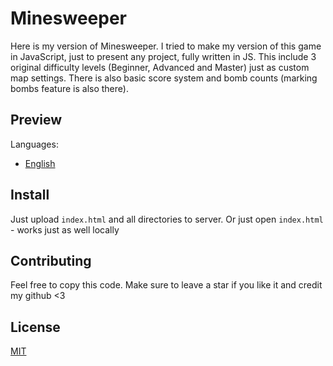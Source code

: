 # Minesweeper
Here is my version of Minesweeper.
I tried to make my version of this game in JavaScript, just to present any project, fully written in JS.
This include 3 original difficulty levels (Beginner, Advanced and Master) just as custom map settings.
There is also basic score system and bomb counts (marking bombs feature is also there).

## Preview
Languages:
* [English](https://blazejczyk.net/minesweeper/)

## Install

Just upload `index.html` and all directories to server. Or just open `index.html` - works just as well locally

## Contributing

Feel free to copy this code. Make sure to leave a star if you like it and credit my github <3

## License
[MIT](https://choosealicense.com/licenses/mit/)

